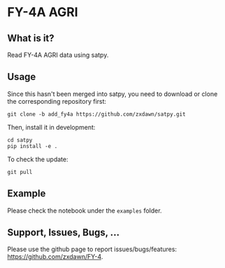 # FY-4A AGRI
## What is it?

Read FY-4A AGRI data using satpy.

## Usage

Since this hasn't been merged into satpy, you need to download or clone the corresponding repository first:

```
git clone -b add_fy4a https://github.com/zxdawn/satpy.git
```

Then, install it in development:

```
cd satpy
pip install -e .
```

To check the update:

```
git pull
```

## Example

Please check the notebook under the `examples` folder.

## Support, Issues, Bugs, ...

Please use the github page to report issues/bugs/features: <https://github.com/zxdawn/FY-4>.